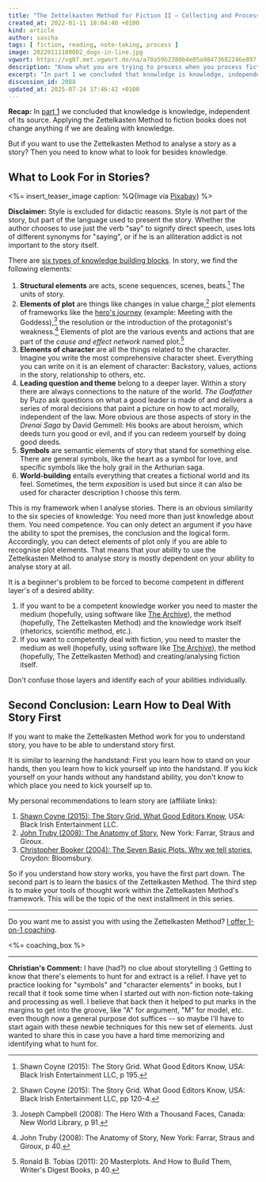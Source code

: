 ```yaml
---
title: "The Zettelkasten Method for Fiction II – Collecting and Processing Building Blocks of Story"
created_at: 2022-01-11 18:04:40 +0100
kind: article
author: sascha
tags: [ fiction, reading, note-taking, process ]
image: 20220111180002_dogs-in-line.jpg
vgwort: https://vg07.met.vgwort.de/na/a70a59b2380b4e05a98473682246e897
description: "Know what you are trying to process when you process fiction, and be skilled in handling these pieces."
excerpt: "In part 1 we concluded that knowledge is knowledge, independent of its source. Applying the Zettelkasten Method to fiction books does not change anything if we are dealing with knowledge. But if you want to use the Zettelkasten Method to analyse a story as a story? Then you need to know what to look for besides knowledge."
discussion_id: 2088
updated_at: 2025-07-24 17:46:42 +0100
---
```


**Recap:** In [part 1](https://zettelkasten.de/posts/zettelkasten-fiction-writing-part-1-knowledge/) we concluded that knowledge is knowledge, independent of its source. Applying the Zettelkasten Method to fiction books does not change anything if we are dealing with knowledge.


But if you want to use the Zettelkasten Method to analyse a story as a story? Then you need to know what to look for besides knowledge.

## What to Look For in Stories?

<%= insert_teaser_image caption: %Q{Image via <a href="https://pixabay.com/photos/dogs-pomeranian-maltese-lined-up-1668020/">Pixabay</a>} %>

**Disclaimer:** Style is excluded for didactic reasons. Style is not part of the story, but part of the language used to present the story. Whether the author chooses to use just the verb "say" to signify direct speech, uses lots of different synonyms for "saying", or if he is an alliteration addict is not important to the story itself.

There are [six types of knowledge building blocks](https://zettelkasten.de/posts/reading-is-searching/). In story, we find the following elements:

1. **Structural elements** are acts, scene sequences, scenes, beats.[^coyne195] The units of story.
2. **Elements of plot** are things like changes in value charge,[^coyne120] plot elements of frameworks like the [hero's journey](https://en.wikipedia.org/wiki/Hero%27s_journey) (example: Meeting with the Goddess),[^campbell91] the resolution or the introduction of the protagonist's weakness.[^truby40] Elements of plot are the various events and actions that are part of the *cause and effect network* named plot.[^tobias40]
3. **Elements of character** are all the things related to the character. Imagine you write the most comprehensive character sheet. Everything you can write on it is an element of character: Backstory, values, actions in the story, relationship to others, etc.
4. **Leading question and theme** belong to a deeper layer. Within a story there are always connections to the nature of the world. *The Godfather* by Puzo ask questions on what a good leader is made of and delivers a series of moral decisions that paint a picture on how to act morally, independent of the law. More obvious are those aspects of story in the *Drenai Saga* by David Gemmell: His books are about heroism, which deeds turn you good or evil, and if you can redeem yourself by doing good deeds.
5. **Symbols** are semantic elements of story that stand for something else. There are general symbols, like the heart as a symbol for love, and specific symbols like the holy grail in the Arthurian saga.
6. **World-building** entails everything that creates a fictional world and its feel. Sometimes, the term *exposition* is used but since it can also be used for character description I choose this term.


[^coyne195]: Shawn Coyne (2015): The Story Grid. What Good Editors Know, USA: Black Irish Entertainment LLC, p 195.
[^coyne120]: Shawn Coyne (2015): The Story Grid. What Good Editors Know, USA: Black Irish Entertainment LLC, pp 120-4.

[^truby40]: John Truby (2008): The Anatomy of Story, New York: Farrar, Straus and Giroux, p 40.

[^campbell91]: Joseph Campbell (2008): The Hero With a Thousand Faces, Canada: New World Library, p 91.

[^tobias40]: Ronald B. Tobias (2011):  20 Masterplots. And How to Build Them, Writer's Digest Books, p 40.

This is my framework when I analyse stories. There is an obvious similarity to the six species of knowledge: You need more than just knowledge about them. You need competence. You can only detect an argument if you have the ability to spot the premises, the conclusion and the logical form. Accordingly, you can detect elements of plot only if you are able to recognise plot elements. That means that your ability to use the Zettelkasten Method to analyse story is mostly dependent on your ability to analyse story at all.

It is a beginner's problem to be forced to become competent in different layer's of a desired ability:

1. If you want to be a competent knowledge worker you need to master the medium (hopefully, using software like [The Archive][thearchive]), the method (hopefully, The Zettelkasten Method) and the knowledge work itself (rhetorics, scientific method, etc.).
2. If you want to competently deal with fiction, you need to master the medium as well (hopefully, using software like [The Archive][thearchive]), the method (hopefully, The Zettelkasten Method) and creating/analysing fiction itself.

Don't confuse those layers and identify each of your abilities individually.

[thearchive]: https://zettelkasten.de/the-archive/


## Second Conclusion: Learn How to Deal With Story First

If you want to make the Zettelkasten Method work for you to understand story, you have to be able to understand story first.

It is similar to learning the handstand: First you learn how to stand on your hands, then you learn how to kick yourself up into the handstand. If you kick yourself on your hands without any handstand ability, you don't know to which place you need to kick yourself up to.

My personal recommendations to learn story are (affiliate links):

1. [Shawn Coyne (2015): The Story Grid. What Good Editors Know](https://amzn.to/3HU7kXh), USA: Black Irish Entertainment LLC.
2. [John Truby (2008): The Anatomy of Story](https://amzn.to/3GuDGHG), New York: Farrar, Straus and Giroux.
3. [Christopher Booker (2004): The Seven Basic Plots. Why we tell stories](https://amzn.to/3nhnwtH), Croydon: Bloomsbury.

So if you understand how story works, you have the first part down. The second part is to learn the basics of the Zettelkasten Method. The third step is to make your tools of thought work within the Zettelkasten Method's framework. This will be the topic of the next installment in this series.

----


Do you want me to assist you with using the Zettelkasten Method? [I offer 1-on-1 coaching](https://zettelkasten.de/coaching/).

<%= coaching_box %>


----

**Christian's Comment:** I have (had?) no clue about storytelling :) Getting to know that there's elements to hunt for and extract is a relief. I have yet to practice looking for "symbols" and "character elements" in books, but I recall that it took some time when I started out with non-fiction note-taking and processing as well. I believe that back then it helped to put marks in the margins to get into the groove, like "A" for argument, "M" for model, etc. even though now a general purpose dot suffices -- so maybe I'll have to start again with these newbie techniques for this new set of elements. Just wanted to share this in case you have a hard time memorizing and identifying what to hunt for.
